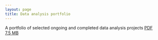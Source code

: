 ```yaml
---
layout: page
title: Data analysis portfolio
---
```


A portfolio of selected ongoing and completed data analysis projects [PDF 7.5 MB](http://pboesu.github.io/public/portfolio.pdf)
